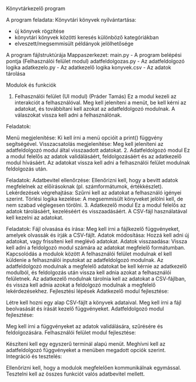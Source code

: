 Könyvtárkezelő program

A program feladata:
Könyvtári könyvek nyilvántartása:
- új könyvek rögzítése
- könyvtári könyvek közötti keresés különböző kategóriákban
- elveszett/megsemmisült példányok jelölhetősége

A program fájlstruktúrája
Mappaszerkezet:
main.py - A program belépési pontja (Felhasználói felület modul)
adatfeldolgozas.py - Az adatfeldolgozó logika
adatkezelo.py - Az adatkezelő logika
konyvek.csv - Az adatok tárolása

Modulok és funkciók
1. Felhasználói felület (UI modul) (Práder Tamás)
Ez a modul kezeli az interakciót a felhasználóval. Meg kell jeleníteni a menüt, be kell kérni az adatokat, és továbbítani kell azokat az adatfeldolgozó modulnak. A válaszokat vissza kell adni a felhasználónak.

Feladatok:

Menü megjelenítése: Ki kell írni a menü opcióit a print() függvény segítségével.
Visszacsatolás megjelenítése: Meg kell jeleníteni az adatfeldolgozó modul által visszaadott adatokat.
2. Adatfeldolgozó modul
Ez a modul felelős az adatok validálásáért, feldolgozásáért és az adatkezelő modul hívásáért. Az adatokat vissza kell adni a felhasználói felület modulnak feldolgozás után.

Feladatok:
Adatbevitel ellenőrzése: Ellenőrizni kell, hogy a bevitt adatok megfelelnek az előírásoknak (pl. számformátumok, értékkészlet).
Lekérdezések végrehajtása: Szűrni kell az adatokat a felhasználó igényei szerint.
Törlési logika kezelése: A megsemmisült könyveket jelölni kell, de nem szabad véglegesen törölni.
3. Adatkezelő modul
Ez a modul felelős az adatok tárolásáért, kezeléséért és visszaadásáért. A CSV-fájl használatával kell kezelni az adatokat.

Feladatok:
Fájl olvasása és írása: Meg kell írni a fájlkezelő függvényeket, amelyek olvassák és írják a CSV-fájlt.
Adatok módosítása: Hozzá kell adni új adatokat, vagy frissíteni kell meglévő adatokat.
Adatok visszaadása: Vissza kell adni a feldolgozó modul számára az adatokat megfelelő formátumban.
Kapcsolódás a modulok között
A felhasználói felület modulnak el kell küldenie a felhasználói inputokat az adatfeldolgozó modulnak.
Az adatfeldolgozó modulnak a megfelelő adatokat be kell kérnie az adatkezelő modulból, és feldolgozás után vissza kell adnia azokat a felhasználói felületnek.
Az adatkezelő modulnak tárolnia kell az adatokat a CSV-fájlban, és vissza kell adnia azokat a feldolgozó modulnak a megfelelő lekérdezésekhez.
Fejlesztési lépések
Adatkezelő modul fejlesztése:

Létre kell hozni egy alap CSV-fájlt a könyvek adataival.
Meg kell írni a fájl beolvasását és írását kezelő függvényeket.
Adatfeldolgozó modul fejlesztése:

Meg kell írni a függvényeket az adatok validálására, szűrésére és feldolgozására.
Felhasználói felület modul fejlesztése:

Készíteni kell egy egyszerű terminál alapú menüt.
Meghívni kell az adatfeldolgozó függvényeket a menüben megadott opciók szerint.
Integráció és tesztelés:

Ellenőrizni kell, hogy a modulok megfelelően kommunikálnak egymással.
Tesztelni kell az összes funkciót valós adatbevitel mellett.
